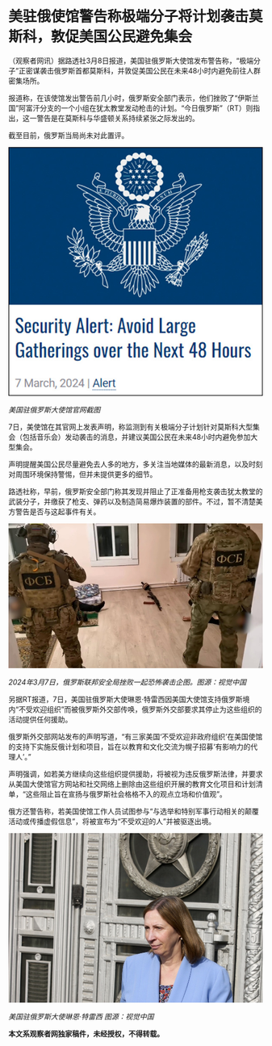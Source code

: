 # 美驻俄使馆警告称极端分子将计划袭击莫斯科，敦促美国公民避免集会

（观察者网讯）据路透社3月8日报道，美国驻俄罗斯大使馆发布警告称，“极端分子”正密谋袭击俄罗斯首都莫斯科，并敦促美国公民在未来48小时内避免前往人群密集场所。

报道称，在该使馆发出警告前几小时，俄罗斯安全部门表示，他们挫败了“伊斯兰国”阿富汗分支的一个小组在犹太教堂发动枪击的计划。“今日俄罗斯”（RT）则指出，这一警告是在莫斯科与华盛顿关系持续紧张之际发出的。

截至目前，俄罗斯当局尚未对此置评。

![13cb07185a8c56b566b37c6bad136a65.jpg](https://raw.githubusercontent.com/qqhsx/qqnews_image/main/2024/03/08/美驻俄使馆警告称极端分子将计划袭击莫斯科，敦促美国公民避免集会/13cb07185a8c56b566b37c6bad136a65.jpg)

_美国驻俄罗斯大使馆官网截图_

7日，美使馆在其官网上发表声明，称监测到有关极端分子计划针对莫斯科大型集会（包括音乐会）发动袭击的消息，并建议美国公民在未来48小时内避免参加大型集会。

声明提醒美国公民尽量避免去人多的地方，多关注当地媒体的最新消息，以及时刻对周围环境保持警惕，但并未提供更多的细节。

路透社称，早前，俄罗斯安全部门称其发现并阻止了正准备用枪支袭击犹太教堂的武装分子，并缴获了枪支、弹药以及制造简易爆炸装置的部件。不过，暂不清楚美方警告是否与这起事件有关。

![8de1bc07585b3dbb6b0f4db3e8459973.jpg](https://raw.githubusercontent.com/qqhsx/qqnews_image/main/2024/03/08/美驻俄使馆警告称极端分子将计划袭击莫斯科，敦促美国公民避免集会/8de1bc07585b3dbb6b0f4db3e8459973.jpg)

_2024年3月7日，俄罗斯联邦安全局挫败一起恐怖袭击企图。图源：视觉中国_

另据RT报道，7日，美国驻俄罗斯大使琳恩·特雷西因美国大使馆支持俄罗斯境内“不受欢迎组织”而被俄罗斯外交部传唤，俄罗斯外交部要求其停止为这些组织的活动提供任何援助。

俄罗斯外交部网站发布的声明写道，“有三家美国‘不受欢迎非政府组织’在美国使馆的支持下实施反俄计划和项目，旨在以教育和文化交流为幌子招募‘有影响力的代理人’。”

声明强调，如若美方继续向这些组织提供援助，将被视为违反俄罗斯法律，并要求从美国大使馆官方网站和社交网络上删除由这些组织开展的教育文化项目和计划清单，“这些阻止旨在宣扬与俄罗斯社会格格不入的观点立场和价值观”。

俄方还警告称，若美国使馆工作人员试图参与“与选举和特别军事行动相关的颠覆活动或传播虚假信息”，将被宣布为“不受欢迎的人”并被驱逐出境。

![86d2c47d49bc7e0f90f97b4bb27955f9.jpg](https://raw.githubusercontent.com/qqhsx/qqnews_image/main/2024/03/08/美驻俄使馆警告称极端分子将计划袭击莫斯科，敦促美国公民避免集会/86d2c47d49bc7e0f90f97b4bb27955f9.jpg)

_美国驻俄罗斯大使琳恩·特雷西 图源：视觉中国_

**本文系观察者网独家稿件，未经授权，不得转载。**

